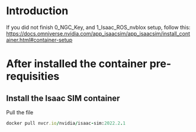 # Introduction
If you did not finish 0_NGC_Key, and 1_Isaac_ROS_nvblox setup, follow this:
https://docs.omniverse.nvidia.com/app_isaacsim/app_isaacsim/install_container.html#container-setup


# After installed the container pre-requisities
## Install the Isaac SIM container 
Pull the file
```ruby
docker pull nvcr.io/nvidia/isaac-sim:2022.2.1
```
